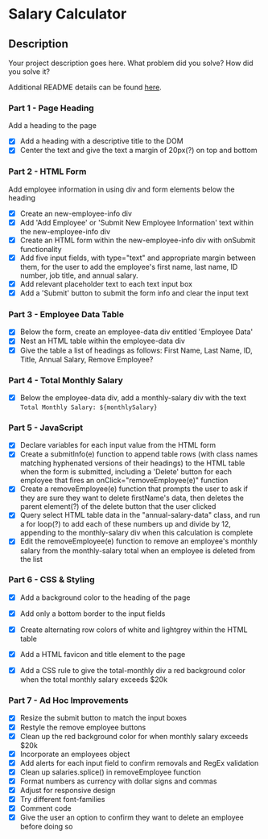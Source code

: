 # Salary Calculator

## Description

Your project description goes here. What problem did you solve? How did you solve it?

Additional README details can be found [here](https://github.com/PrimeAcademy/readme-template/blob/master/README.md).

### Part 1 - Page Heading

Add a heading to the page

- [x] Add a heading with a descriptive title to the DOM
- [x] Center the text and give the text a margin of 20px(?) on top and bottom

### Part 2 - HTML Form

Add employee information in using div and form elements below the heading

- [x] Create an new-employee-info div
- [x] Add 'Add Employee' or 'Submit New Employee Information' text within the new-employee-info div
- [x] Create an HTML form within the new-employee-info div with onSubmit functionality
- [x] Add five input fields, with type="text" and appropriate margin between them, for the user to add the employee's first name, last name, ID number, job title, and annual salary.
- [x] Add relevant placeholder text to each text input box
- [x] Add a 'Submit' button to submit the form info and clear the input text

### Part 3 - Employee Data Table

- [x] Below the form, create an employee-data div entitled 'Employee Data'
- [x] Nest an HTML table within the employee-data div
- [x] Give the table a list of headings as follows: First Name, Last Name, ID, Title, Annual Salary, Remove Employee?

### Part 4 - Total Monthly Salary
- [x] Below the employee-data div, add a monthly-salary div with the text `Total Monthly Salary: ${monthlySalary}`

### Part 5 - JavaScript

- [x] Declare variables for each input value from the HTML form
- [x] Create a submitInfo(e) function to append table rows (with class names matching hyphenated versions of their headings) to the HTML table when the form is submitted, including a 'Delete' button for each employee that fires an onClick="removeEmployee(e)" function
- [x] Create a removeEmployee(e) function that prompts the user to ask if they are sure they want to delete firstName's data, then deletes the parent element(?) of the delete button that the user clicked
- [x] Query select HTML table data in the "annual-salary-data" class, and run a for loop(?) to add each of these numbers up and divide by 12, appending to the monthly-salary div when this calculation is complete
- [x] Edit the removeEmployee(e) function to remove an employee's monthly salary from the monthly-salary total when an employee is deleted from the list

### Part 6 - CSS & Styling

- [x] Add a background color to the heading of the page
- [x] Add only a bottom border to the input fields
- [x] Create alternating row colors of white and lightgrey within the HTML table
- [x] Add a HTML favicon and title element to the page
- [x] Add a CSS rule to give the total-monthly div a red background color when the total monthly salary exceeds $20k


### Part 7 - Ad Hoc Improvements

- [x] Resize the submit button to match the input boxes
- [x] Restyle the remove employee buttons
- [x] Clean up the red background color for when monthly salary exceeds $20k
- [x] Incorporate an employees object
- [x] Add alerts for each input field to confirm removals and RegEx validation
- [x] Clean up salaries.splice() in removeEmployee function
- [x] Format numbers as currency with dollar signs and commas
- [x] Adjust for responsive design
- [x] Try different font-families
- [x] Comment code
- [x] Give the user an option to confirm they want to delete an employee before doing so